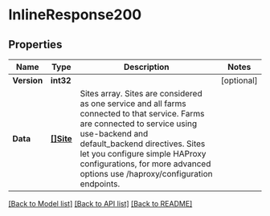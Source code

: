 # InlineResponse200

## Properties

Name | Type | Description | Notes
------------ | ------------- | ------------- | -------------
**Version** | **int32** |  | [optional] 
**Data** | [**[]Site**](site.md) | Sites array. Sites are considered as one service and all farms connected to that service. Farms are connected to service using use-backend and default_backend directives. Sites let you configure simple HAProxy configurations, for more advanced options use /haproxy/configuration endpoints.  | 

[[Back to Model list]](../README.md#documentation-for-models) [[Back to API list]](../README.md#documentation-for-api-endpoints) [[Back to README]](../README.md)


